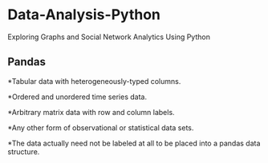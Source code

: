 # Data-Analysis-Python
Exploring Graphs and Social Network Analytics Using Python 

## Pandas

*Tabular data with heterogeneously-typed columns.

*Ordered and unordered time series data.

*Arbitrary matrix data with row and column labels.

*Any other form of observational or statistical data sets.

*The data actually need not be labeled at all to be placed into a pandas data structure.
